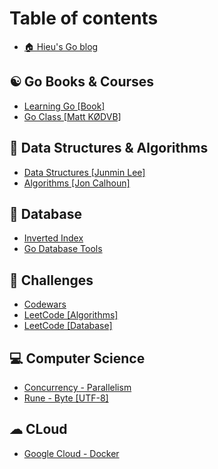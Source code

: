 # Table of contents

* [🏠 Hieu's Go blog](README.md)

## ☯ Go Books & Courses

* [Learning Go \[Book\]](go-books-and-courses/learning-go.md)
* [Go Class \[Matt KØDVB\]](go-books-and-courses/go-class.md)

## 💸 Data Structures & Algorithms

* [Data Structures \[Junmin Lee\]](data-structures-and-algorithms/data-structures-junmin-lee.md)
* [Algorithms \[Jon Calhoun\]](data-structures-and-algorithms/algorithms-jon-calhoun.md)

## 🌠 Database

* [Inverted Index](database/inverted-index.md)
* [Go Database Tools](database/go-database-tools.md)

## 🏅 Challenges

* [Codewars](challenges/codewars.md)
* [LeetCode \[Algorithms\]](challenges/leetcode-algorithms.md)
* [LeetCode \[Database\]](challenges/leetcode-database.md)

## 💻 Computer Science

* [Concurrency - Parallelism](computer-science/concurrency-parallelism.md)
* [Rune - Byte \[UTF-8\]](computer-science/rune-byte-utf-8.md)

## ☁ CLoud

* [Google Cloud - Docker](cloud/google-cloud-docker.md)
